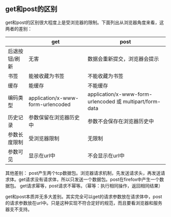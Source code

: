 ## get和post的区别
get和post的区别很大程度上是受浏览器的限制。下面列出从浏览器角度来看，这两者的差别：

|               | get                               | post                                                     |
| ------------- | --------------------------------- | -------------------------------------------------------- |
| 后退按钮/刷新 | 无害                              | 数据会重新提交，浏览器会提示                             |
| 书签          | 能被收藏为书签                    | 不能收藏为书签                                           |
| 缓存          | 能缓存                            | 不能缓存                                                 |
| 编码类型      | application/x-www-form-urlencoded | application/x-www-form-urlencoded 或 multipart/form-data |
| 历史记录      | 参数保留在浏览器历史中            | 参数不会保存在浏览器历史中                               |
| 参数长度限制  | 受浏览器限制                      | 无限制                                                   |
| 参数可见      | 显示在url中                       | 不会显示在url中                                          |


其他差别：
post产生两个tcp数据包。浏览器请求机制，先发送请求头，再发送请求体。get请求没有请求体，所以只发送一个数据包。post在firefox中产生一个数据包。
get请求幂等，post请求不幂等。（幂等：执行相同操作，返回相同结果）

get和post本质并无多大差别。其实完全可以get的请求参数放在请求体中，post的请求参数放在url中。只是这种实现不符合定好的规范，而且要看浏览器和服务器支不支持。

